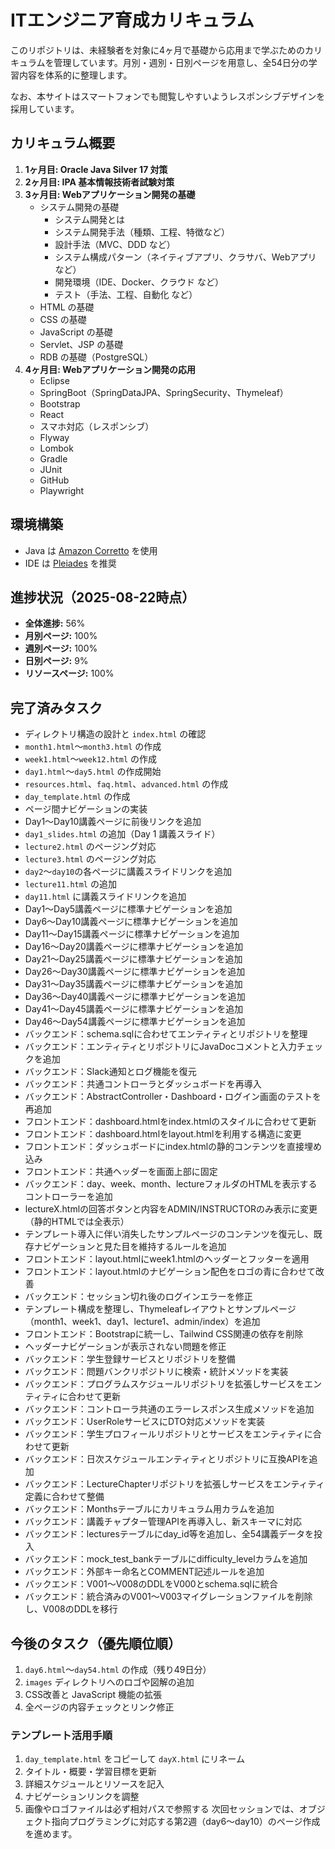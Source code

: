 # ITエンジニア育成カリキュラム

このリポジトリは、未経験者を対象に4ヶ月で基礎から応用まで学ぶためのカリキュラムを管理しています。月別・週別・日別ページを用意し、全54日分の学習内容を体系的に整理します。

なお、本サイトはスマートフォンでも閲覧しやすいようレスポンシブデザインを採用しています。

## カリキュラム概要
1. **1ヶ月目: Oracle Java Silver 17 対策**
2. **2ヶ月目: IPA 基本情報技術者試験対策**
3. **3ヶ月目: Webアプリケーション開発の基礎**
   - システム開発の基礎
     - システム開発とは
     - システム開発手法（種類、工程、特徴など）
     - 設計手法（MVC、DDD など）
     - システム構成パターン（ネイティブアプリ、クラサバ、Webアプリ など）
     - 開発環境（IDE、Docker、クラウド など）
     - テスト（手法、工程、自動化 など）
   - HTML の基礎
   - CSS の基礎
   - JavaScript の基礎
   - Servlet、JSP の基礎
   - RDB の基礎（PostgreSQL）
4. **4ヶ月目: Webアプリケーション開発の応用**
   - Eclipse
   - SpringBoot（SpringDataJPA、SpringSecurity、Thymeleaf）
   - Bootstrap
   - React
   - スマホ対応（レスポンシブ）
   - Flyway
   - Lombok
   - Gradle
   - JUnit
   - GitHub
   - Playwright
## 環境構築
- Java は [Amazon Corretto](https://aws.amazon.com/corretto/) を使用
- IDE は [Pleiades](https://pleiades.io/) を推奨

## 進捗状況（2025-08-22時点）
- **全体進捗:** 56%
- **月別ページ:** 100%
- **週別ページ:** 100%
- **日別ページ:** 9%
- **リソースページ:** 100%

## 完了済みタスク
- ディレクトリ構造の設計と `index.html` の確認
- `month1.html`〜`month3.html` の作成
- `week1.html`〜`week12.html` の作成
- `day1.html`〜`day5.html` の作成開始
- `resources.html`、`faq.html`、`advanced.html` の作成
- `day_template.html` の作成
- ページ間ナビゲーションの実装
- Day1～Day10講義ページに前後リンクを追加
- `day1_slides.html` の追加（Day 1 講義スライド）
- `lecture2.html` のページング対応
- `lecture3.html` のページング対応
- `day2`～`day10`の各ページに講義スライドリンクを追加
- `lecture11.html` の追加
- `day11.html` に講義スライドリンクを追加
- Day1〜Day5講義ページに標準ナビゲーションを追加
- Day6〜Day10講義ページに標準ナビゲーションを追加
- Day11〜Day15講義ページに標準ナビゲーションを追加
- Day16〜Day20講義ページに標準ナビゲーションを追加
- Day21〜Day25講義ページに標準ナビゲーションを追加
- Day26〜Day30講義ページに標準ナビゲーションを追加
- Day31〜Day35講義ページに標準ナビゲーションを追加
- Day36〜Day40講義ページに標準ナビゲーションを追加
- Day41〜Day45講義ページに標準ナビゲーションを追加
- Day46〜Day54講義ページに標準ナビゲーションを追加
- バックエンド：schema.sqlに合わせてエンティティとリポジトリを整理
- バックエンド：エンティティとリポジトリにJavaDocコメントと入力チェックを追加
- バックエンド：Slack通知とログ機能を復元
- バックエンド：共通コントローラとダッシュボードを再導入
- バックエンド：AbstractController・Dashboard・ログイン画面のテストを再追加
- フロントエンド：dashboard.htmlをindex.htmlのスタイルに合わせて更新
- フロントエンド：dashboard.htmlをlayout.htmlを利用する構造に変更
- フロントエンド：ダッシュボードにindex.htmlの静的コンテンツを直接埋め込み
- フロントエンド：共通ヘッダーを画面上部に固定
- バックエンド：day、week、month、lectureフォルダのHTMLを表示するコントローラーを追加
- lectureX.htmlの回答ボタンと内容をADMIN/INSTRUCTORのみ表示に変更（静的HTMLでは全表示）
- テンプレート導入に伴い消失したサンプルページのコンテンツを復元し、既存ナビゲーションと見た目を維持するルールを追加
- フロントエンド：layout.htmlにweek1.htmlのヘッダーとフッターを適用
- フロントエンド：layout.htmlのナビゲーション配色をロゴの青に合わせて改善
- バックエンド：セッション切れ後のログインエラーを修正
- テンプレート構成を整理し、Thymeleafレイアウトとサンプルページ（month1、week1、day1、lecture1、admin/index）を追加
- フロントエンド：Bootstrapに統一し、Tailwind CSS関連の依存を削除
- ヘッダーナビゲーションが表示されない問題を修正
- バックエンド：学生登録サービスとリポジトリを整備
- バックエンド：問題バンクリポジトリに検索・統計メソッドを実装
- バックエンド：プログラムスケジュールリポジトリを拡張しサービスをエンティティに合わせて更新
- バックエンド：コントローラ共通のエラーレスポンス生成メソッドを追加
- バックエンド：UserRoleサービスにDTO対応メソッドを実装
- バックエンド：学生プロフィールリポジトリとサービスをエンティティに合わせて更新
- バックエンド：日次スケジュールエンティティとリポジトリに互換APIを追加
- バックエンド：LectureChapterリポジトリを拡張しサービスをエンティティ定義に合わせて整備
- バックエンド：Monthsテーブルにカリキュラム用カラムを追加
- バックエンド：講義チャプター管理APIを再導入し、新スキーマに対応
- バックエンド：lecturesテーブルにday_id等を追加し、全54講義データを投入
- バックエンド：mock_test_bankテーブルにdifficulty_levelカラムを追加
- バックエンド：外部キー命名とCOMMENT記述ルールを追加
- バックエンド：V001～V008のDDLをV000とschema.sqlに統合
- バックエンド：統合済みのV001～V003マイグレーションファイルを削除し、V008のDDLを移行

## 今後のタスク（優先順位順）
1. `day6.html`〜`day54.html` の作成（残り49日分）
2. `images` ディレクトリへのロゴや図解の追加
3. CSS改善と JavaScript 機能の拡張
4. 全ページの内容チェックとリンク修正

### テンプレート活用手順
1. `day_template.html` をコピーして `dayX.html` にリネーム
2. タイトル・概要・学習目標を更新
3. 詳細スケジュールとリソースを記入
4. ナビゲーションリンクを調整
5. 画像やロゴファイルは必ず相対パスで参照する
次回セッションでは、オブジェクト指向プログラミングに対応する第2週（day6〜day10）のページ作成を進めます。
